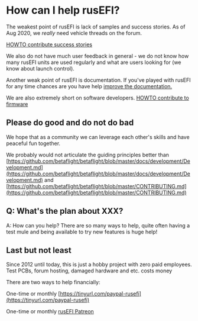 # How can I help rusEFI?

The weakest point of rusEFI is lack of samples and success stories. As of Aug 2020, we _really_ need vehicle threads on the forum.

[HOWTO contribute success stories](HOWTO-contribute-success-stories)

We also do not have much user feedback in general - we do not know how many rusEFI units are used regularly and what are users looking for (we know about launch control).

Another weak point of rusEFI is documentation. If you've played with rusEFI for any time chances are you have help [improve the documentation.](HOWTO-contribute-to-documentation)

We are also extremely short on software developers. [HOWTO contribute to firmware](HOWTO-contribute-to-firmware)

## Please do good and do not do bad

We hope that as a community we can leverage each other's skills and have peaceful fun together.

We probably would not articulate the guiding principles better than [https://github.com/betaflight/betaflight/blob/master/docs/development/Development.md](https://github.com/betaflight/betaflight/blob/master/docs/development/Development.md) and [https://github.com/betaflight/betaflight/blob/master/CONTRIBUTING.md](https://github.com/betaflight/betaflight/blob/master/CONTRIBUTING.md)

## Q: What's the plan about XXX?

A: How can you help? There are so many ways to help, quite often having a test mule and being available to try new features is huge help!

## Last but not least

Since 2012 until today, this is just a hobby project with zero paid employees. Test PCBs, forum hosting, damaged hardware and etc. costs money

There are two ways to help financially:

One-time or monthly [https://tinyurl.com/paypal-rusefi](https://tinyurl.com/paypal-rusefi)  

One-time or monthly [rusEFI Patreon](https://www.patreon.com/rusefi)
